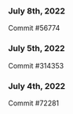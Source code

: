 ### July 8th, 2022

Commit #56774

### July 5th, 2022

Commit #314353


### July 4th, 2022

Commit #72281
